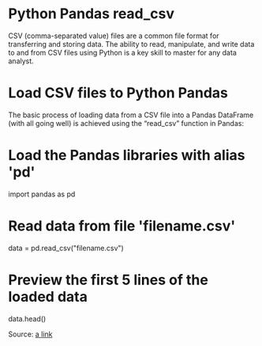 # Python Pandas read_csv

CSV (comma-separated value) files are a common file format for transferring and storing data. The ability to read, manipulate, and write data to and from CSV files using Python is a key skill to master for any data analyst.

# Load CSV files to Python Pandas

The basic process of loading data from a CSV file into a Pandas DataFrame (with all going well) is achieved using the “read_csv” function in Pandas:

# Load the Pandas libraries with alias 'pd'
import pandas as pd


# Read data from file 'filename.csv'
data = pd.read_csv("filename.csv")


# Preview the first 5 lines of the loaded data
data.head()






Source: [a link](https://www.shanelynn.ie/python-pandas-read_csv-load-data-from-csv-files)
